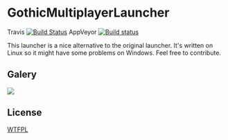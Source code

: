 # GothicMultiplayerLauncher

Travis [![Build Status](https://travis-ci.org/GothicMultiplayerAccrescere/Launcher.svg?branch=master)](https://travis-ci.org/GothicMultiplayerAccrescere/Launcher)
AppVeyor [![Build status](https://ci.appveyor.com/api/projects/status/5os41lukcvwrxiir?svg=true)](https://ci.appveyor.com/project/alexroot-/launcher)

This launcher is a nice alternative to the original launcher. It's written on Linux so it might have some problems on Windows. Feel free to contribute.

## Galery
![](https://raw.githubusercontent.com/truepaddii/GothicMultiplayerLauncher/master/mainwindow.png)

## License
[WTFPL](https://github.com/TRUEPADDii/GothicMultiplayerLauncher/blob/master/LICENSE)
